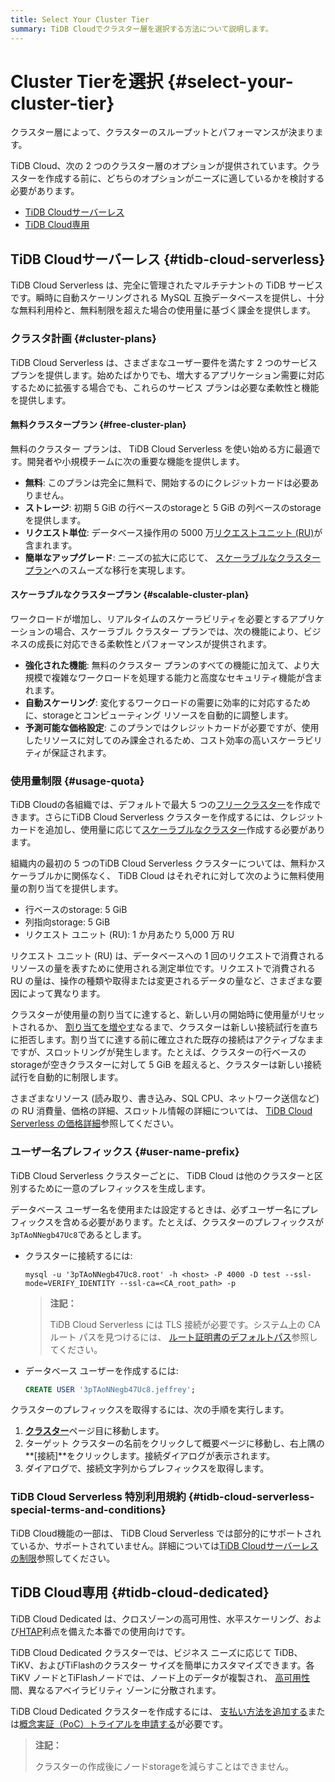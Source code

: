 ```yaml
---
title: Select Your Cluster Tier
summary: TiDB Cloudでクラスター層を選択する方法について説明します。
---
```


# Cluster Tierを選択 {#select-your-cluster-tier}

クラスター層によって、クラスターのスループットとパフォーマンスが決まります。

TiDB Cloud、次の 2 つのクラスター層のオプションが提供されています。クラスターを作成する前に、どちらのオプションがニーズに適しているかを検討する必要があります。

-   [TiDB Cloudサーバーレス](#tidb-cloud-serverless)
-   [TiDB Cloud専用](#tidb-cloud-dedicated)

## TiDB Cloudサーバーレス {#tidb-cloud-serverless}

<!--To be confirmed-->

TiDB Cloud Serverless は、完全に管理されたマルチテナントの TiDB サービスです。瞬時に自動スケーリングされる MySQL 互換データベースを提供し、十分な無料利用枠と、無料制限を超えた場合の使用量に基づく課金を提供します。

### クラスタ計画 {#cluster-plans}

TiDB Cloud Serverless は、さまざまなユーザー要件を満たす 2 つのサービス プランを提供します。始めたばかりでも、増大するアプリケーション需要に対応するために拡張する場合でも、これらのサービス プランは必要な柔軟性と機能を提供します。

#### 無料クラスタープラン {#free-cluster-plan}

無料のクラスター プランは、 TiDB Cloud Serverless を使い始める方に最適です。開発者や小規模チームに次の重要な機能を提供します。

-   **無料**: このプランは完全に無料で、開始するのにクレジットカードは必要ありません。
-   **ストレージ**: 初期 5 GiB の行ベースのstorageと 5 GiB の列ベースのstorageを提供します。
-   **リクエスト単位**: データベース操作用の 5000 万[リクエストユニット (RU)](/tidb-cloud/tidb-cloud-glossary.md#request-unit)が含まれます。
-   **簡単なアップグレード**: ニーズの拡大に応じて、 [スケーラブルなクラスタープラン](#scalable-cluster-plan)へのスムーズな移行を実現します。

#### スケーラブルなクラスタープラン {#scalable-cluster-plan}

ワークロードが増加し、リアルタイムのスケーラビリティを必要とするアプリケーションの場合、スケーラブル クラスター プランでは、次の機能により、ビジネスの成長に対応できる柔軟性とパフォーマンスが提供されます。

-   **強化された機能**: 無料のクラスター プランのすべての機能に加えて、より大規模で複雑なワークロードを処理する能力と高度なセキュリティ機能が含まれます。
-   **自動スケーリング**: 変化するワークロードの需要に効率的に対応するために、storageとコンピューティング リソースを自動的に調整します。
-   **予測可能な価格設定**: このプランではクレジットカードが必要ですが、使用したリソースに対してのみ課金されるため、コスト効率の高いスケーラビリティが保証されます。

### 使用量制限 {#usage-quota}

TiDB Cloudの各組織では、デフォルトで最大 5 つの[フリークラスター](#free-cluster-plan)を作成できます。さらにTiDB Cloud Serverless クラスターを作成するには、クレジットカードを追加し、使用量に応じて[スケーラブルなクラスター](#scalable-cluster-plan)作成する必要があります。

組織内の最初の 5 つのTiDB Cloud Serverless クラスターについては、無料かスケーラブルかに関係なく、 TiDB Cloud はそれぞれに対して次のように無料使用量の割り当てを提供します。

-   行ベースのstorage: 5 GiB
-   列指向storage: 5 GiB
-   リクエスト ユニット (RU): 1 か月あたり 5,000 万 RU

リクエスト ユニット (RU) は、データベースへの 1 回のリクエストで消費されるリソースの量を表すために使用される測定単位です。リクエストで消費される RU の量は、操作の種類や取得または変更されるデータの量など、さまざまな要因によって異なります。

クラスターが使用量の割り当てに達すると、新しい月の開始時に使用量がリセットされるか、 [割り当てを増やす](/tidb-cloud/manage-serverless-spend-limit.md#update-spending-limit)なるまで、クラスターは新しい接続試行を直ちに拒否します。割り当てに達する前に確立された既存の接続はアクティブなままですが、スロットリングが発生します。たとえば、クラスターの行ベースのstorageが空きクラスターに対して 5 GiB を超えると、クラスターは新しい接続試行を自動的に制限します。

さまざまなリソース (読み取り、書き込み、SQL CPU、ネットワーク送信など) の RU 消費量、価格の詳細、スロットル情報の詳細については、 [TiDB Cloud Serverless の価格詳細](https://www.pingcap.com/tidb-cloud-serverless-pricing-details)参照してください。

### ユーザー名プレフィックス {#user-name-prefix}

<!--Important: Do not update the section name "User name prefix" because this section is referenced by TiDB backend error messages.-->

TiDB Cloud Serverless クラスターごとに、 TiDB Cloud は他のクラスターと区別するために一意のプレフィックスを生成します。

データベース ユーザー名を使用または設定するときは、必ずユーザー名にプレフィックスを含める必要があります。たとえば、クラスターのプレフィックスが`3pTAoNNegb47Uc8`であるとします。

-   クラスターに接続するには:

    ```shell
    mysql -u '3pTAoNNegb47Uc8.root' -h <host> -P 4000 -D test --ssl-mode=VERIFY_IDENTITY --ssl-ca=<CA_root_path> -p
    ```

    > **注記：**
    >
    > TiDB Cloud Serverless には TLS 接続が必要です。システム上の CA ルート パスを見つけるには、 [ルート証明書のデフォルトパス](/tidb-cloud/secure-connections-to-serverless-clusters.md#root-certificate-default-path)参照してください。

-   データベース ユーザーを作成するには:

    ```sql
    CREATE USER '3pTAoNNegb47Uc8.jeffrey';
    ```

クラスターのプレフィックスを取得するには、次の手順を実行します。

1.  [**クラスター**](https://tidbcloud.com/console/clusters)ページ目に移動します。
2.  ターゲット クラスターの名前をクリックして概要ページに移動し、右上隅の**[接続]**をクリックします。接続ダイアログが表示されます。
3.  ダイアログで、接続文字列からプレフィックスを取得します。

### TiDB Cloud Serverless 特別利用規約 {#tidb-cloud-serverless-special-terms-and-conditions}

TiDB Cloud機能の一部は、 TiDB Cloud Serverless では部分的にサポートされているか、サポートされていません。詳細については[TiDB Cloudサーバーレスの制限](/tidb-cloud/serverless-limitations.md)参照してください。

## TiDB Cloud専用 {#tidb-cloud-dedicated}

TiDB Cloud Dedicated は、クロスゾーンの高可用性、水平スケーリング、および[HTAP](https://en.wikipedia.org/wiki/Hybrid_transactional/analytical_processing)利点を備えた本番での使用向けです。

TiDB Cloud Dedicated クラスターでは、ビジネス ニーズに応じて TiDB、TiKV、およびTiFlashのクラスター サイズを簡単にカスタマイズできます。各 TiKV ノードとTiFlashノードでは、ノード上のデータが複製され、 [高可用性](/tidb-cloud/high-availability-with-multi-az.md)間、異なるアベイラビリティ ゾーンに分散されます。

TiDB Cloud Dedicated クラスターを作成するには、 [支払い方法を追加する](/tidb-cloud/tidb-cloud-billing.md#payment-method)または[概念実証（PoC）トライアルを申請する](/tidb-cloud/tidb-cloud-poc.md)が必要です。

> **注記：**
>
> クラスターの作成後にノードstorageを減らすことはできません。
